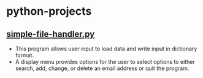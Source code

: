 # python-projects

## [simple-file-handler.py](https://github.com/AmbyrElan/python-projects/blob/main/simple-file-handler.py)

- This program allows user input to load data and write input in dictionary format.
- A display menu provides options for the user to select options to either search,
add, change, or delete an email address or quit the program.
 
